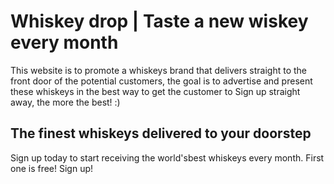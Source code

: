  # Whiskey drop | Taste a new wiskey every month
This website is to promote a whiskeys brand that delivers straight to the front door of the potential customers, the goal is to advertise and present these whiskeys in the best way to get the customer to Sign up straight away, the more the best! :)

## The finest whiskeys delivered to your doorstep
Sign up today to start receiving the world'sbest whiskeys every month.
First one is free!
Sign up!



